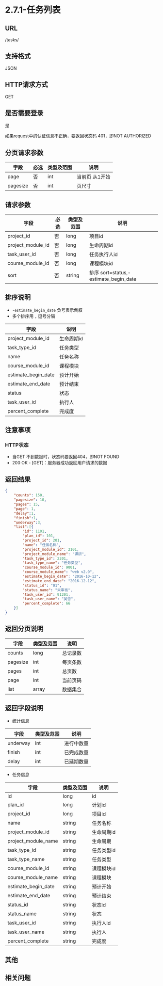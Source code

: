 # 2.7.1-任务列表

## URL

/tasks/

## 支持格式

JSON

## HTTP请求方式

GET

## 是否需要登录

是

如果request中的认证信息不正确，要返回状态码 401，即NOT AUTHORIZED

## 分页请求参数

字段 | 必选 | 类型及范围 | 说明
----|------|----------|-------------
page        |   否   | int    | 当前页 从1开始
pagesize    |   否   | int    | 页尺寸

## 请求参数

字段 | 必选 | 类型及范围 | 说明
----|------|----------|-------------
project_id            |   否   | long    | 项目id
project_module_id     |   否   | long    | 生命周期id
task_user_id          |   否   | long    | 任务执行人id
course_module_id      |   否   | long    | 课程模块id
sort                  |   否   | string  | 排序 sort=status,-estimate_begin_date

## 排序说明

- `-estimate_begin_date` 负号表示倒叙
- 多个排序用 `,` 逗号分隔

字段 | 说明
----|------
project_module_id         | 生命周期id
task_type_id              | 任务类型
name                      | 任务名称
course_module_id          | 课程模块
estimate_begin_date       | 预计开始
estimate_end_date         | 预计结束
status                    | 状态
task_user_id              | 执行人
percent_complete          | 完成度

## 注意事项

### HTTP状态

- 当GET 不到数据时，状态码要返回404，即NOT FOUND
- 200 OK - [GET]：服务器成功返回用户请求的数据

## 返回结果

```json
{
    "counts": 150,
    "pagesize": 10,
    "pages": 15,
    "page": 1,
    "delay":1,
    "finish":1,
    "underway":3,
    "list":[{
        "id": 1101,
        "plan_id": 101,
        "project_id": 201,
        "name": "任务名称",
        "project_module_id": 2101,
        "project_module_name": "课研",
        "task_type_id": 2201,
        "task_type_name": "任务类型",
        "course_module_id": 9001,
        "course_module_name": "web v2.0",
        "estimate_begin_date": "2016-10-12",
        "estimate_end_date": "2016-12-12",
        "status_id": "01",
        "status_name": "未审核",
        "task_user_id": 91201,
        "task_user_name": "吴雪",
        "percent_complete": 66
    }]
}
```

## 返回分页说明

字段 | 类型及范围 | 说明
----|----------|-------------
counts      | long   | 总记录数
pagesize    | int    | 每页条数
pages       | int    | 总页数
page        | int    | 当前页码
list        | array  | 数据集合

## 返回字段说明

- 统计信息

字段 | 类型及范围 | 说明
----|----------|-------------
underway  | int  | 进行中数量
finish    | int  | 已完成数量
delay     | int  | 已延期数量



- 任务信息

字段 | 类型及范围 | 说明
----|----------|-------------
id                      | long       | id
plan_id                 | long       | 计划id
project_id              | long       | 项目id
name                    | string     | 任务名称
project_module_id       | string     | 生命周期id
project_module_name     | string     | 生命周期
task_type_id            | string     | 任务类型id
task_type_name          | string     | 任务类型
course_module_id        | string     | 课程模块id
course_module_name      | string     | 课程模块
estimate_begin_date     | string     | 预计开始
estimate_end_date       | string     | 预计结束
status_id               | string     | 状态id
status_name             | string     | 状态
task_user_id            | string     | 执行人id
task_user_name          | string     | 执行人
percent_complete        | string     | 完成度

## 其他

## 相关问题
